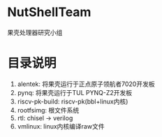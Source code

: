 # NutShellTeam
果壳处理器研究小组

# 目录说明

1. alentek: 将果壳运行于正点原子领航者7020开发板
2. pynq: 将果壳运行于TUL PYNQ-Z2开发板
3. riscv-pk-build: riscv-pk(bbl+linux内核)
4. rootfsimg: 根文件系统
5. rtl: chisel -> verilog
6. vmlinux: linux内核编译raw文件
